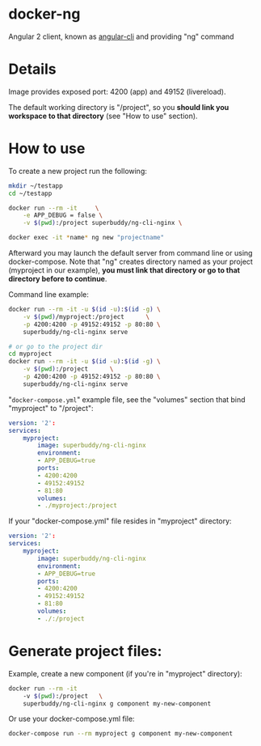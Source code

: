 # docker-ng

Angular 2 client, known as [angular-cli](https://github.com/angular/angular-cli) and providing "ng" command

# Details

Image provides exposed port: 4200 (app) and 49152 (livereload).

The default working directory is "/project", so you **should link you workspace to that directory** (see "How to use" section).

# How to use

To create a new project run the following:

```bash
mkdir ~/testapp
cd ~/testapp

docker run --rm -it     \
    -e APP_DEBUG = false \
    -v $(pwd):/project superbuddy/ng-cli-nginx \

docker exec -it *name* ng new "projectname"
```

Afterward you may launch the default server from command line or using docker-compose. Note that "ng" creates directory named as your project (myproject in our example), **you must link that directory or go to that directory before to continue**.

Command line example:

```bash
docker run --rm -it -u $(id -u):$(id -g) \
    -v $(pwd)/myproject:/project      \
    -p 4200:4200 -p 49152:49152 -p 80:80 \
    superbuddy/ng-cli-nginx serve

# or go to the project dir
cd myproject
docker run --rm -it -u $(id -u):$(id -g) \
    -v $(pwd):/project      \
    -p 4200:4200 -p 49152:49152 -p 80:80 \
    superbuddy/ng-cli-nginx serve
```

"`docker-compose.yml`" example file, see the "volumes" section that bind "myproject" to "/project":

```yaml
version: '2':
services:
    myproject:
        image: superbuddy/ng-cli-nginx
        environment:
        - APP_DEBUG=true
        ports:
        - 4200:4200
        - 49152:49152
        - 81:80
        volumes:
        - ./myproject:/project
```

If your "docker-compose.yml" file resides in "myproject" directory:

```yaml
version: '2':
services:
    myproject:
        image: superbuddy/ng-cli-nginx
        environment:
        - APP_DEBUG=true
        ports:
        - 4200:4200
        - 49152:49152
        - 81:80
        volumes:
        - ./:/project
```

# Generate project files:

Example, create a new component (if you're in "myproject" directory):

```bash
docker run --rm -it 
    -v $(pwd):/project   \
    superbuddy/ng-cli-nginx g component my-new-component
```

Or use your docker-compose.yml file:
```bash
docker-compose run --rm myproject g component my-new-component
```



